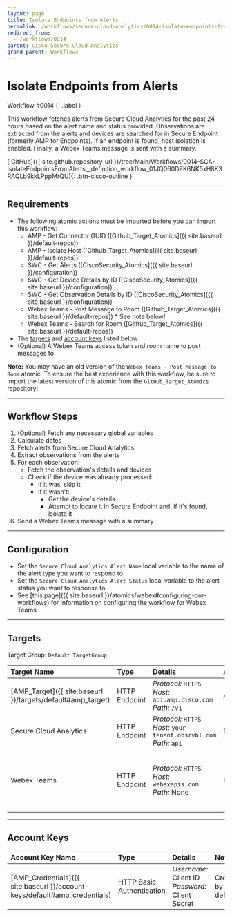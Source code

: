 ```yaml
---
layout: page
title: Isolate Endpoints from Alerts
permalink: /workflows/secure-cloud-analytics/0014-isolate-endpoints-from-alerts
redirect_from:
  - /workflows/0014
parent: Cisco Secure Cloud Analytics
grand_parent: Workflows
---
```


# Isolate Endpoints from Alerts
<div markdown="1">
Workflow #0014
{: .label }
</div>

This workflow fetches alerts from Secure Cloud Analytics for the past 24 hours based on the alert name and status provided. Observations are extracted from the alerts and devices are searched for in Secure Endpoint (formerly AMP for Endpoints). If an endpoint is found, host isolation is enabled. Finally, a Webex Teams message is sent with a summary.

[<i class="fab fa-github mr-1"></i> GitHub]({{ site.github.repository_url }}/tree/Main/Workflows/0014-SCA-IsolateEndpointsFromAlerts__definition_workflow_01JQ060DZK6NK5xH8K3RAQLb9kkLPppMrQU){: .btn-cisco-outline }

---

## Requirements
* The following atomic actions must be imported before you can import this workflow:
	* AMP - Get Connector GUID ([Github_Target_Atomics]({{ site.baseurl }}/default-repos))
	* AMP - Isolate Host ([Github_Target_Atomics]({{ site.baseurl }}/default-repos))
	* SWC - Get Alerts ([CiscoSecurity_Atomics]({{ site.baseurl }}/configuration))
	* SWC - Get Device Details by ID ([CiscoSecurity_Atomics]({{ site.baseurl }}/configuration))
	* SWC - Get Observation Details by ID ([CiscoSecurity_Atomics]({{ site.baseurl }}/configuration))
	* Webex Teams - Post Message to Room ([Github_Target_Atomics]({{ site.baseurl }}/default-repos)) * See note below!
	* Webex Teams - Search for Room ([Github_Target_Atomics]({{ site.baseurl }}/default-repos))
* The [targets](#targets) and [account keys](#account-keys) listed below
* (Optional) A Webex Teams access token and room name to post messages to

**Note:** You may have an old version of the `Webex Teams - Post Message to Room` atomic. To ensure the best experience with this workflow, be sure to import the latest version of this atomic from the `GitHub_Target_Atomics` repository!

---

## Workflow Steps
1. (Optional) Fetch any necessary global variables
1. Calculate dates
1. Fetch alerts from Secure Cloud Analytics
1. Extract observations from the alerts
1. For each observation:
	* Fetch the observation's details and devices
	* Check if the device was already processed:
		* If it was, skip it
		* If it wasn't:
			* Get the device's details
			* Attempt to locate it in Secure Endpoint and, if it's found, isolate it
1. Send a Webex Teams message with a summary

---

## Configuration
* Set the `Secure Cloud Analytics Alert Name` local variable to the name of the alert type you want to respond to
* Set the `Secure Cloud Analytics Alert Status` local variable to the alert status you want to response to
* See [this page]({{ site.baseurl }}/atomics/webex#configuring-our-workflows) for information on configuring the workflow for Webex Teams

---

## Targets
Target Group: `Default TargetGroup`

| Target Name | Type | Details | Account Keys | Notes |
|:------------|:-----|:--------|:-------------|:------|
| [AMP_Target]({{ site.baseurl }}/targets/default#amp_target) | HTTP Endpoint | _Protocol:_ `HTTPS`<br />_Host:_ `api.amp.cisco.com`<br />_Path:_ `/v1` | AMP_Credentials | Created by default |
| Secure Cloud Analytics | HTTP Endpoint | _Protocol:_ `HTTPS`<br />_Host:_ `your-tenant.obsrvbl.com`<br />_Path:_ `api` | None | |
| Webex Teams | HTTP Endpoint | _Protocol:_ `HTTPS`<br />_Host:_ `webexapis.com`<br />_Path:_ None | None | Not necessary if Webex Teams activities are removed |

---

## Account Keys

| Account Key Name | Type | Details | Notes |
|:-----------------|:-----|:--------|:------|
| [AMP_Credentials]({{ site.baseurl }}/account-keys/default#amp_credentials) | HTTP Basic Authentication | _Username:_ Client ID<br />_Password:_ Client Secret | Created by default |
